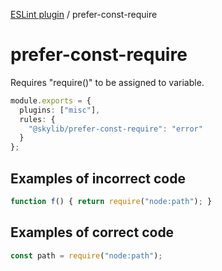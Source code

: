 [ESLint plugin](https://ilyub.github.io/eslint-plugin/) / prefer-const-require

# prefer-const-require

Requires "require()" to be assigned to variable.

```ts
module.exports = {
  plugins: ["misc"],
  rules: {
    "@skylib/prefer-const-require": "error"
  }
};
```

## Examples of incorrect code

```ts
function f() { return require("node:path"); }
```

## Examples of correct code

```ts
const path = require("node:path");
```